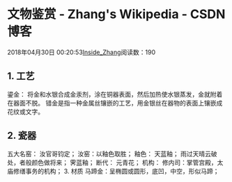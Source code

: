 
# 文物鉴赏 - Zhang's Wikipedia - CSDN博客


2018年04月30日 00:20:53[Inside_Zhang](https://me.csdn.net/lanchunhui)阅读数：190



## 1. 工艺
鎏金： 将金和水银合成金汞剂，涂在铜器表面，然后加热使水银蒸发，金就附着在器面不脱。
错金是指一种金属丝镶嵌的工艺，用金银丝在器物的表面上镶嵌成花纹或文字。
## 2. 瓷器
五大名窑： 汝官哥钧定；
汝窑：以釉色取胜；
釉色：
天蓝釉；
雨过天晴云破处，者般颜色做将来；
霁蓝釉；
断代：
元青花；
机构：
修内司：掌管宫殿，太庙修缮事务的机构；
3. 材质
马蹄金：呈椭圆或圆形，底凹，中空，形似马蹄；

